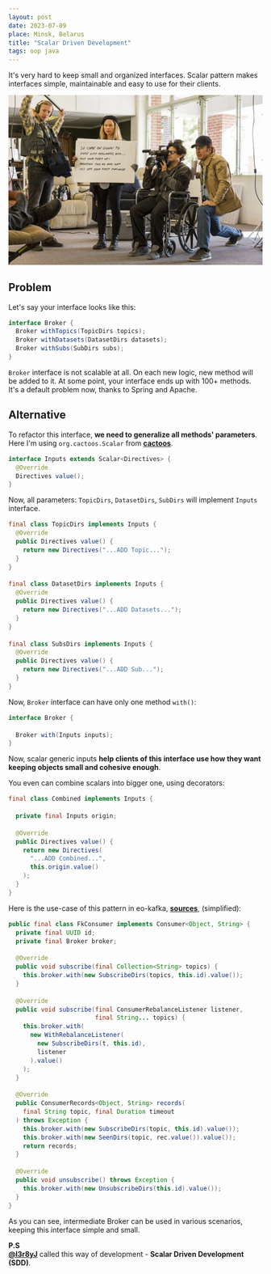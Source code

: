 ```yaml
---
layout: post
date: 2023-07-09
place: Minsk, Belarus
title: "Scalar Driven Development"
tags: oop java
---
```


It's very hard to keep small and organized interfaces.
Scalar pattern makes interfaces simple, maintainable and 
easy to use for their clients.

<!--more-->

<img src="/images/2023/07/saul-take.png">

## Problem

Let's say your interface looks like this: 

```java
interface Broker {
  Broker withTopics(TopicDirs topics);
  Broker withDatasets(DatasetDirs datasets);
  Broker withSubs(SubDirs subs);
}
```

`Broker` interface is not scalable at all.
On each new logic, new method will be added to it.
At some point, your interface ends up with 100+ methods.
It's a default problem now, thanks to Spring and Apache. 

## Alternative

To refactor this interface, **we need to generalize all methods' parameters**.
Here I'm using `org.cactoos.Scalar` from [**cactoos**](https://github.com/yegor256/cactoos).

```java
interface Inputs extends Scalar<Directives> {
  @Override
  Directives value();
}
```

Now, all parameters: `TopicDirs`, `DatasetDirs`, `SubDirs`
will implement `Inputs` interface.

```java
final class TopicDirs implements Inputs {
  @Override
  public Directives value() {
    return new Directives("...ADD Topic...");
  }
}

final class DatasetDirs implements Inputs {
  @Override
  public Directives value() {
    return new Directives("...ADD Datasets...");
  }
}

final class SubsDirs implements Inputs {
  @Override
  public Directives value() {
    return new Directives("...ADD Sub...");
  }
}
```

Now, `Broker` interface can have only one method `with()`:

```java
interface Broker {
  
  Broker with(Inputs inputs);
}
```

Now, scalar generic inputs **help clients of this interface use how they want**
**keeping objects small and cohesive enough**.

You even can combine scalars into bigger one, using decorators:
```java
final class Combined implements Inputs {

  private final Inputs origin;

  @Override
  public Directives value() {
    return new Directives(
      "...ADD Combined...",
      this.origin.value()
    );
  }
}
```

Here is the use-case of this pattern in eo-kafka, [**sources**](https://github.com/eo-cqrs/eo-kafka),
(simplified):
```java
public final class FkConsumer implements Consumer<Object, String> {
  private final UUID id;
  private final Broker broker;

  @Override
  public void subscribe(final Collection<String> topics) {
    this.broker.with(new SubscribeDirs(topics, this.id).value());
  }

  @Override
  public void subscribe(final ConsumerRebalanceListener listener,
                        final String... topics) {
    this.broker.with(
      new WithRebalanceListener(
        new SubscribeDirs(t, this.id),
        listener
      ).value()
    );
  }

  @Override
  public ConsumerRecords<Object, String> records(
    final String topic, final Duration timeout
  ) throws Exception {
    this.broker.with(new SubscribeDirs(topic, this.id).value());
    this.broker.with(new SeenDirs(topic, rec.value()).value());
    return records;
  }

  @Override
  public void unsubscribe() throws Exception {
    this.broker.with(new UnsubscribeDirs(this.id).value());
  }
}
```

As you can see, intermediate Broker can be used in various scenarios,
keeping this interface simple and small.

**P.S**
<br>
[**@l3r8yJ**](https://www.l3r8y.ru/) called this way of development - **Scalar Driven Development (SDD)**.
